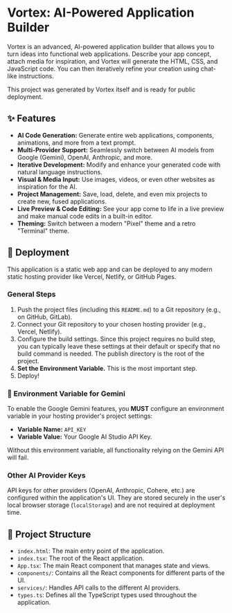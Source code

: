 # Vortex: AI-Powered Application Builder

Vortex is an advanced, AI-powered application builder that allows you to turn ideas into functional web applications. Describe your app concept, attach media for inspiration, and Vortex will generate the HTML, CSS, and JavaScript code. You can then iteratively refine your creation using chat-like instructions.

This project was generated by Vortex itself and is ready for public deployment.

## ✨ Features

-   **AI Code Generation:** Generate entire web applications, components, animations, and more from a text prompt.
-   **Multi-Provider Support:** Seamlessly switch between AI models from Google (Gemini), OpenAI, Anthropic, and more.
-   **Iterative Development:** Modify and enhance your generated code with natural language instructions.
-   **Visual & Media Input:** Use images, videos, or even other websites as inspiration for the AI.
-   **Project Management:** Save, load, delete, and even mix projects to create new, fused applications.
-   **Live Preview & Code Editing:** See your app come to life in a live preview and make manual code edits in a built-in editor.
-   **Theming:** Switch between a modern "Pixel" theme and a retro "Terminal" theme.

## 🚀 Deployment

This application is a static web app and can be deployed to any modern static hosting provider like Vercel, Netlify, or GitHub Pages.

### General Steps

1.  Push the project files (including this `README.md`) to a Git repository (e.g., on GitHub, GitLab).
2.  Connect your Git repository to your chosen hosting provider (e.g., Vercel, Netlify).
3.  Configure the build settings. Since this project requires no build step, you can typically leave these settings at their default or specify that no build command is needed. The publish directory is the root of the project.
4.  **Set the Environment Variable.** This is the most important step.
5.  Deploy!

### 🔑 Environment Variable for Gemini

To enable the Google Gemini features, you **MUST** configure an environment variable in your hosting provider's project settings:

-   **Variable Name:** `API_KEY`
-   **Variable Value:** Your Google AI Studio API Key.

Without this environment variable, all functionality relying on the Gemini API will fail.

### Other AI Provider Keys

API keys for other providers (OpenAI, Anthropic, Cohere, etc.) are configured within the application's UI. They are stored securely in the user's local browser storage (`localStorage`) and are not required at deployment time.

## 📁 Project Structure

-   `index.html`: The main entry point of the application.
-   `index.tsx`: The root of the React application.
-   `App.tsx`: The main React component that manages state and views.
-   `components/`: Contains all the React components for different parts of the UI.
-   `services/`: Handles API calls to the different AI providers.
-   `types.ts`: Defines all the TypeScript types used throughout the application.
